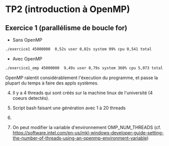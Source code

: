 # TP2 (introduction à OpenMP)

## Exercice 1 (parallélisme de boucle for)

* Sans OpenMP
```bash
./exercice1 45000000  0,52s user 0,02s system 99% cpu 0,541 total
```

* Avec OpenMP
```bash
./exercice1_omp 45000000  9,49s user 8,79s system 360% cpu 5,073 total
```

OpenMP ralentit considérablement l'éxecution du programme, et passe la plupart du temps à faire des appls systèmes.

4. Il y a 4 threads qui sont créés sur la machine linux de l'université (4 coeurs detectés).

5. Script bash faisant une génération avec 1 à 20 threads

6. 

7. On peut modifier la variable d'environnement OMP_NUM_THREADS (cf. https://software.intel.com/en-us/mkl-windows-developer-guide-setting-the-number-of-threads-using-an-openmp-environment-variable)

